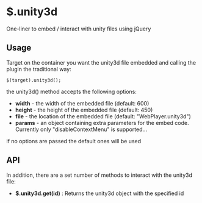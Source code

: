 # $.unity3d

One-liner to embed / interact with unity files using jQuery 

## Usage 

Target on the container you want the unity3d file embedded and calling the plugin the traditional way: 
```
$(target).unity3d(); 
```
the unity3d() method accepts the following options:

* **width** - the width of the embedded file (default: 600)
* **height** - the height of the embedded file (default: 450)
* **file** - the location of the embedded file (default: "WebPlayer.unity3d")
* **params** - an object containing extra parameters for the embed code. Currently only "disableContextMenu" is supported...

if no options are passed the default ones will be used

## API 

In addition, there are a set number of methods to interact with the unity3d file: 

* **$.unity3d.get(id)** : Returns the unity3d object with the specified id



